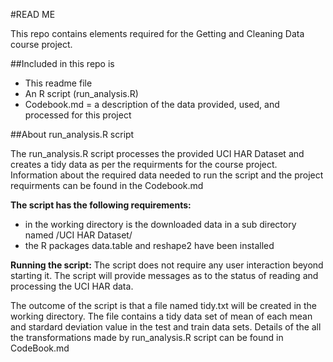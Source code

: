 #READ ME

This repo contains elements required for the Getting and Cleaning Data course project. 

##Included in this repo is

- This readme file
- An R script (run_analysis.R)
- Codebook.md = a description of the data provided, used, and processed for this project

##About run_analysis.R script

The run_analysis.R script processes the provided UCI HAR Dataset and creates a tidy data as per the requirments for the course project. Information about the required data needed to run the script and the project requirments can be found in the Codebook.md

**The script has the following requirements:**

- in the working directory is the downloaded data in a sub directory named /UCI HAR Dataset/
- the R packages data.table and reshape2 have been installed

**Running the script:**
The script does not require any user interaction beyond starting it. The script will provide messages as to the status of reading and processing the UCI HAR data.  

The outcome of the script is that a file named tidy.txt will be created in the working directory. The file contains a tidy data set of mean of each mean and stardard deviation value in the test and train data sets.  Details of the all the transformations made by run_analysis.R script can be found in CodeBook.md


